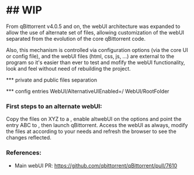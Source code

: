 # ## **WIP**

From qBittorrent v4.0.5 and on, the webUI architecture was expanded to allow the use of alternate set of files, allowing customization of the webUI separated from the evolution of the core qBittorrent code.

Also, this mechanism is controlled via configuration options (via the core UI or config file), and the webUI files (html, css, js, ...) are external to the program so it's easier than ever to test and mofify the webUI functionality, look and feel without need of rebuilding the project.

*** private and public files separation

*** config entries
WebUI/AlternativeUIEnabled=<true>/<false>
WebUI/RootFolder <path>

### First steps to an alternate webUI:
Copy the files on XYZ to a <new folder>, enable altwebUI on the options and point the entry ABC to <new folder>, then launch qBittorrent.
Access the webUI as always, modify the files at <new folder> according to your needs and refresh the browser to see the changes reflected.

### References:
* Main webUI PR: https://github.com/qbittorrent/qBittorrent/pull/7610

